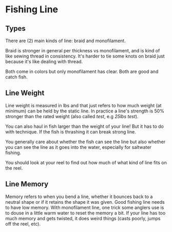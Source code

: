 # Fishing Line

## Types

There are (2) main kinds of line: braid and monofilament.

Braid is stronger in general per thickness vs monofilament, and is kind of like sewing thread in consistency. It's harder
to tie some knots on braid just because it's like dealing with thread.

Both come in colors but only monofilament has clear. Both are good and catch fish.

## Line Weight

Line weight is measured in lbs and that just refers to how much weight (at minimum) can be held by the static line.
In practice a line's strength is 50% stronger than the rated weight (also called _test_, e.g _25lbs test_).

You can also haul in fish larger than the weight of your line! But it has to do with technique. If the fish is thrashing
it can break strong line.

You generally care about whether the fish can see the line but also whether you can see the line as it goes into the water,
especially for saltwater fishing.

You should look at your reel to find out how much of what kind of line fits on the reel.

## Line Memory

Memory refers to when you bend a line, whether it bounces back to a neutral shape or if it retains the shape it was given. 
Good fishing line needs to have low memory. With monofilament line, one trick some anglers use is to douse in a little warm
water to reset the memory a bit. If your line has too much memory and gets twisted, it does weird things (casts poorly,
jumps off the reel, etc).
